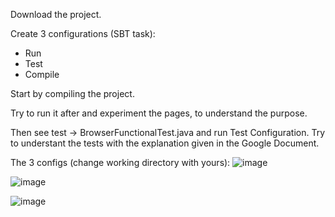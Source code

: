 Download the project.

Create 3 configurations (SBT task):
- Run
- Test
- Compile

Start by compiling the project.

Try to run it after and experiment the pages, to understand the purpose.

Then see test -> BrowserFunctionalTest.java and run Test Configuration. Try to understant the tests with the explanation given in the Google Document.


The 3 configs (change working directory with yours):
![image](https://user-images.githubusercontent.com/70298034/175348124-5f266995-98b4-46fd-b8a5-9cf6a43e4989.png)

![image](https://user-images.githubusercontent.com/70298034/175348169-2b2eb22e-ee3c-4fda-87ef-f15f6f7d823b.png)

![image](https://user-images.githubusercontent.com/70298034/175348226-f09ca628-9df6-48d3-969a-4c17a7c53702.png)
